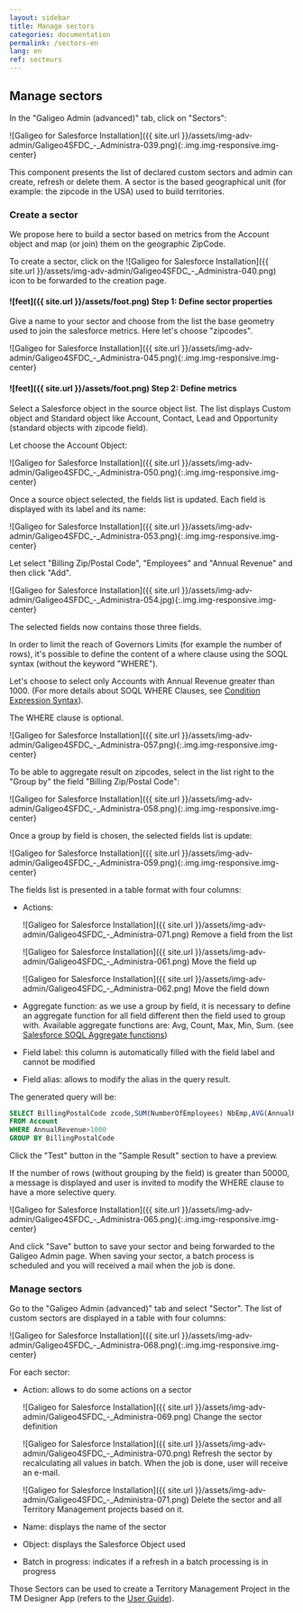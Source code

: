 ```yaml
---
layout: sidebar
title: Manage sectors
categories: documentation
permalink: /sectors-en
lang: en
ref: secteurs
---
```


## Manage sectors

In the "Galigeo Admin (advanced)" tab, click on "Sectors":

![Galigeo for Salesforce Installation]({{ site.url }}/assets/img-adv-admin/Galigeo4SFDC_-_Administra-039.png){:.img.img-responsive.img-center}

This component presents the list of declared custom sectors and admin can create, refresh or delete them.
A sector is the based geographical unit (for example: the zipcode in the USA) used to build territories.

### Create a sector

We propose here to build a sector based on metrics from the Account object and map (or join) them on the geographic ZipCode.

To create a sector, click on the ![Galigeo for Salesforce Installation]({{ site.url }}/assets/img-adv-admin/Galigeo4SFDC_-_Administra-040.png) icon to be forwarded to the creation page.

#### ![feet]({{ site.url }}/assets/foot.png) Step 1: Define sector properties

Give a name to your sector and choose from the list the base geometry used to join the salesforce metrics. Here let's choose "zipcodes".

![Galigeo for Salesforce Installation]({{ site.url }}/assets/img-adv-admin/Galigeo4SFDC_-_Administra-045.png){:.img.img-responsive.img-center}

#### ![feet]({{ site.url }}/assets/foot.png) Step 2: Define metrics

Select a Salesforce object in the source object list. The list displays Custom object and Standard object like Account, Contact, Lead and Opportunity (standard objects with zipcode field). 

Let choose the Account Object:

![Galigeo for Salesforce Installation]({{ site.url }}/assets/img-adv-admin/Galigeo4SFDC_-_Administra-050.png){:.img.img-responsive.img-center}

Once a source object selected, the fields list is updated. Each field is displayed with its label and its name:

![Galigeo for Salesforce Installation]({{ site.url }}/assets/img-adv-admin/Galigeo4SFDC_-_Administra-053.png){:.img.img-responsive.img-center}

Let select "Billing Zip/Postal Code", "Employees" and "Annual Revenue" and then click "Add".

![Galigeo for Salesforce Installation]({{ site.url }}/assets/img-adv-admin/Galigeo4SFDC_-_Administra-054.jpg){:.img.img-responsive.img-center}


The selected fields now contains those three fields.

In order to limit the reach of Governors Limits (for example the number of rows), it's possible to define the content of a where clause using the SOQL syntax (without the keyword "WHERE"). 

Let's choose to select only Accounts with Annual Revenue greater than 1000. (For more details about SOQL WHERE Clauses, see [Condition Expression Syntax](https://developer.salesforce.com/docs/atlas.en-us.soql_sosl.meta/soql_sosl/sforce_api_calls_soql_select_conditionexpression.htm)). 

The WHERE clause is optional.

![Galigeo for Salesforce Installation]({{ site.url }}/assets/img-adv-admin/Galigeo4SFDC_-_Administra-057.png){:.img.img-responsive.img-center}

To be able to aggregate result on zipcodes, select in the list right to the "Group by" the field "Billing Zip/Postal Code":

![Galigeo for Salesforce Installation]({{ site.url }}/assets/img-adv-admin/Galigeo4SFDC_-_Administra-058.png){:.img.img-responsive.img-center}

Once a group by field is chosen, the selected fields list is update:

![Galigeo for Salesforce Installation]({{ site.url }}/assets/img-adv-admin/Galigeo4SFDC_-_Administra-059.png){:.img.img-responsive.img-center}

The fields list is presented in a table format with four columns:

- Actions:

	![Galigeo for Salesforce Installation]({{ site.url }}/assets/img-adv-admin/Galigeo4SFDC_-_Administra-071.png) Remove a field from the list

	![Galigeo for Salesforce Installation]({{ site.url }}/assets/img-adv-admin/Galigeo4SFDC_-_Administra-061.png) Move the field up

	![Galigeo for Salesforce Installation]({{ site.url }}/assets/img-adv-admin/Galigeo4SFDC_-_Administra-062.png) Move the field down

- Aggregate function: as we use a group by field, it is necessary to define an aggregate function for all field different then the field used to group with.
	Available aggregate functions are: Avg, Count, Max, Min, Sum. (see [Salesforce SOQL Aggregate functions](https://developer.salesforce.com/docs/atlas.en-us.soql_sosl.meta/soql_sosl/sforce_api_calls_soql_select_agg_functions.htm))
- Field label: this column is automatically filled with the field label and cannot be modified
- Field alias: allows to modify the alias in the query result.

The generated query will be:

```sql
SELECT BillingPostalCode zcode,SUM(NumberOfEmployees) NbEmp,AVG(AnnualRevenue) AvgRevenue
FROM Account
WHERE AnnualRevenue>1000
GROUP BY BillingPostalCode
```


Click the "Test" button in the "Sample Result" section to have a preview.

If the number of rows (without grouping by the field) is greater than 50000, a message is displayed and user is invited to modify the WHERE clause to have a more selective query.

![Galigeo for Salesforce Installation]({{ site.url }}/assets/img-adv-admin/Galigeo4SFDC_-_Administra-065.png){:.img.img-responsive.img-center}

And click "Save" button to save your sector and being forwarded to the Galigeo Admin page. When saving your sector, a batch process is scheduled and you will received a mail when the job is done.

### Manage sectors

Go to the "Galigeo Admin (advanced)" tab and select "Sector".
The list of custom sectors are displayed in a table with four columns:

![Galigeo for Salesforce Installation]({{ site.url }}/assets/img-adv-admin/Galigeo4SFDC_-_Administra-068.png){:.img.img-responsive.img-center}

For each sector:

- Action: allows to do some actions on a sector

	![Galigeo for Salesforce Installation]({{ site.url }}/assets/img-adv-admin/Galigeo4SFDC_-_Administra-069.png) Change the sector definition

	![Galigeo for Salesforce Installation]({{ site.url }}/assets/img-adv-admin/Galigeo4SFDC_-_Administra-070.png) Refresh the sector by recalculating all values in batch. When the job is done, user will receive an e-mail.

	![Galigeo for Salesforce Installation]({{ site.url }}/assets/img-adv-admin/Galigeo4SFDC_-_Administra-071.png) Delete the sector and all Territory Management projects based on it.

- Name: displays the name of the sector
- Object: displays the Salesforce Object used
- Batch in progress: indicates if a refresh in a batch processing is in progress

Those Sectors can be used to create a Territory Management Project in the TM Designer App (refers to the [User Guide](/introduction-adv-en)).

